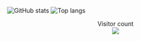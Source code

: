 ![GitHub stats](https://github-readme-stats.vercel.app/api?username=acronix98&show_icons=true&theme=shadow_red)
![Top langs](https://github-readme-stats.vercel.app/api/top-langs/?username=acronix98&theme=shadow_red&layout=pie&width=100)

<p align="center"> 
  Visitor count<br>
  <img src="https://profile-counter.glitch.me/Acronix98/count.svg" />
</p>